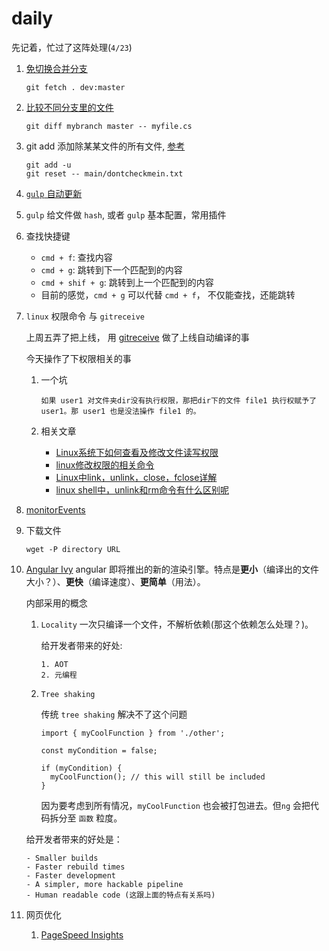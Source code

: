 # daily

先记着，忙过了这阵处理(`4/23`)

1. [免切换合并分支](https://coderwall.com/p/0kxphg/merging-branches-without-checkout)

	```
	git fetch . dev:master
	```
2. [比较不同分支里的文件](https://stackoverflow.com/questions/4099742/how-to-compare-files-from-two-different-branches)

	```
	git diff mybranch master -- myfile.cs
	```
3. git add 添加除某某文件的所有文件, [参考](http://stackoverflow.com/questions/4475457/add-all-files-to-a-commit-except-a-single-file) 
	
	```
	git add -u
	git reset -- main/dontcheckmein.txt
	```

4. [`gulp` 自动更新](docs/gulp_live.md)

5. `gulp` 给文件做 `hash`, 或者 `gulp` 基本配置，常用插件

6. 查找快捷键
	
	- `cmd + f`: 查找内容
	- `cmd + g`: 跳转到下一个匹配到的内容
	- `cmd + shif + g`: 跳转到上一个匹配到的内容
	- 目前的感觉，`cmd + g` 可以代替 `cmd + f`， 不仅能查找，还能跳转

7. `linux` 权限命令 与 `gitreceive`

	上周五弄了把上线， 用 [gitreceive](https://github.com/progrium/gitreceive) 做了上线自动编译的事
	
	今天操作了下权限相关的事
	
	1. 一个坑
		
		```
		如果 user1 对文件夹dir没有执行权限，那把dir下的文件 file1 执行权赋予了  user1。那 user1 也是没法操作 file1 的。
		```
	
	2. 相关文章
		
		- [Linux系统下如何查看及修改文件读写权限](https://www.cnblogs.com/CgenJ/archive/2011/07/28/2119454.html)
		- [linux修改权限的相关命令](https://www.jianshu.com/p/9b6f7ba6bc7f)
		- [ Linux中link，unlink，close，fclose详解](https://blog.csdn.net/dlutbrucezhang/article/details/9159431)
		- [linux shell中，unlink和rm命令有什么区别呢](http://bbs.chinaunix.net/thread-2080409-1-1.html)


8. [monitorEvents](docs/command_line_api.md)

9. 下载文件
	
	```
	wget -P directory URL
	``` 

11. [Angular Ivy](https://www.telerik.com/blogs/first-look-angular-ivy) angular 即将推出的新的渲染引擎。特点是**更小**（编译出的文件大小？）、**更快**（编译速度）、**更简单**（用法）。

	 内部采用的概念
	 
	 1. `Locality` 一次只编译一个文件，不解析依赖(那这个依赖怎么处理？)。

	 	给开发者带来的好处:
	 	
		 	1. AOT
		 	2. 元编程

	2. `Tree shaking`
	
		传统 `tree shaking` 解决不了这个问题
		
		
		```
		import { myCoolFunction } from './other';
		
		const myCondition = false;
		
		if (myCondition) {
		  myCoolFunction(); // this will still be included
		}
		```
		
		因为要考虑到所有情况，`myCoolFunction` 也会被打包进去。但`ng` 会把代码拆分至 `函数` 粒度。 
	
	
	给开发者带来的好处是：
	

	```
	- Smaller builds
	- Faster rebuild times
	- Faster development
	- A simpler, more hackable pipeline
	- Human readable code (这跟上面的特点有关系吗)
	```

11. 网页优化
	1. [PageSpeed Insights](https://developers.google.cn/speed/pagespeed/insights/)
